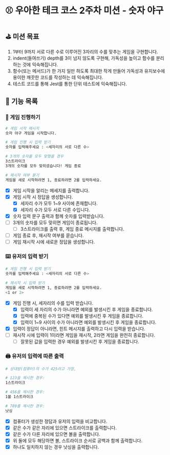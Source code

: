 # :baseball: 우아한 테크 코스 2주차 미션 - 숫자 야구

## :golf: 미션 목표

1. 1부터 9까지 서로 다른 수로 이루어진 3자리의 수를 맞추는 게임을 구현합니다.
2. indent(들여쓰기) depth를 3이 넘지 않도록 구현해, 가독성을 높이고 함수를 분리하는 것에 익숙해집니다.
3. 함수(또는 메서드)가 한 가지 일만 하도록 최대한 작게 만들어 가독성과 유지보수에 용이한 깨끗한 코드를 작성하는 데 익숙해집니다.
4. 테스트 코드를 통해 Jest를 통한 단위 테스트에 익숙해집니다.

## :rocket: 기능 목록

### :game_die: 게임 진행하기

```bash
# 게임 시작 메시지
숫자 야구 게임을 시작합니다.

# 게임 진행 시 입력 받기
숫자를 입력해주세요 : <세자리의 서로 다른 수>

# 3개의 숫자를 모두 맞혔을 경우
3스트라이크
3개의 숫자를 모두 맞히셨습니다! 게임 종료

# 재시작 여부 묻기
게임을 새로 시작하려면 1, 종료하려면 2를 입력하세요.
```

- [x] 게임 시작을 알리는 메세지를 출력합니다.
- [x] 게임 시작 시 정답을 생성합니다.
  - [x] 세자리 수가 모두 1~9 사이에 존재합니다.
  - [x] 세자리 수가 모두 서로 다른 수입니다.
- [x] 숫자 입력 문구 출력과 함께 숫자를 입력받습니다.
- [ ] 3개의 숫자를 모두 맞히면 게임이 종료됩니다.
  - [ ] 3스트라이크를 출력 후, 게임 종료 메시지를 출력합니다.
- [ ] 게임 종료 후, 재시작 여부를 묻습니다.
- [ ] 게임 재시작 시에 새로운 정답을 생성합니다.

### :keyboard: 유저의 입력 받기

```bash
# 게임 진행 시 입력 받기
숫자를 입력해주세요 : <세자리의 서로 다른 수>

# 재시작 시 입력 받기
게임을 새로 시작하려면 1, 종료하려면 2를 입력하세요.
<1 or 2>
```

- [x] 게임 진행 시, 세자리의 수를 입력 받습니다.
  - [x] 입력이 세 자리의 수가 아니라면 예외를 발생시킨 후 게임을 종료합니다.
  - [x] 입력에 중복된 수가 있다면 예외를 발생시킨 후 게임을 종료합니다.
  - [x] 입력이 1~9 사이의 수가 아니라면 예외를 발생시킨 후 게임을 종료합니다.
- [x] 입력이 정답이 아니라면, 힌트 메시지를 출력하고 다시 입력을 받습니다.
- [ ] 재시작 시에 입력이 1이라면 게임을 재시작, 2라면 게임을 완전히 종료합니다.
  - [ ] 잘못된 값을 입력한 경우 예외를 발생시킨 후 게임을 종료합니다.

### :printer: 유저의 입력에 따른 출력

```bash
# 상대방(컴퓨터)의 수가 425라고 가정,

# 123을 제시한 경우:
1스트라이크

# 456을 제시한 경우:
1볼 1스트라이크

# 789를 제시한 경우:
낫싱
```

- [x] 컴퓨터가 생성한 정답과 유저의 입력을 비교합니다.
- [x] 같은 수가 같은 자리에 있으면 스트라이크를 출력합니다.
- [x] 같은 수가 다른 자리에 있으면 볼을 출력합니다.
- [x] 위 둘에 모두 해당하면 볼, 스트라이크 순서로 공백과 함께 출력합니다.
- [x] 하나도 일치하지 않는 경우 낫싱을 출력합니다.
